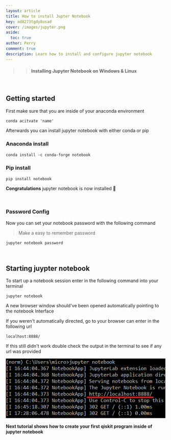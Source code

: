 ```yaml
---
layout: article
title: How to install Jupter Notebook
key: ad8273tgdy8usad
cover: /images/jupyter.png
aside:
  toc: true
author: Perry
comment: true
description: Learn how to install and configure jupyter notebook
---
```


>> #### Installing Jupyter Notebook on Windows & Linux

<br>

<!--more-->

<!--<script>

  let xmlHttp = new XMLHttpRequest();
  xmlHttp.open('GET', 'https://hitcounter.pythonanywhere.com/count', false);
  xmlHttp.send(null);
  count = xmlHttp.responseText;

</script>

<center>
<div class="card">
  <div class="card__content">
    <p class="warning">
    Views: <Strong>
    <script type="text/javascript">
            document.write(count)
    </script>
    </Strong>
    </p>
  </div>
</div>
</center> -->

## Getting started 

First make sure that you are inside of your anaconda environment

    conda acitvate 'name'

Afterwards you can install jupyter notebook with either conda or pip

### Anaconda install

    conda install -c conda-forge notebook

### Pip install 

    pip install notebook 

**Congratulations** jupyter notebook is now installed 🎉

<br>

### Password Config

Now you can set your notebook password with the following command

> Make a easy to remember password

    jupyter notebook password

<br>

## Starting juypter notebook 

To start up a notebook session enter in the following command into your terminal 

    jupyter notebook

A new browser window should've been opened automatically pointing to the notebook Interface

If you weren't automatically directed, go to your browser can enter in the following url

    localhost:8888/

If this still didn't work double check the output in the terminal to see if any url was provided 

<img class="image image--xl" src="/images/notebookout.png"/>

<br>

**Next tutorial shows how to create your first qiskit program inside of jupyter notebook**

